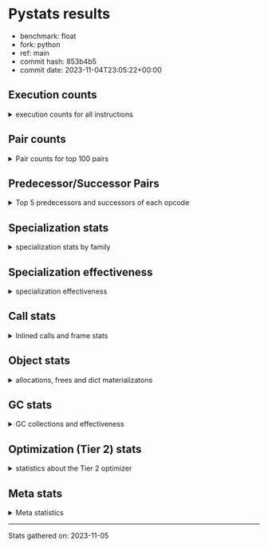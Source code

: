 
# Pystats results

- benchmark: float
- fork: python
- ref: main
- commit hash: 853b4b5
- commit date: 2023-11-04T23:05:22+00:00

## Execution counts

<details>
<summary> execution counts for all instructions </summary>

|Name | Count | Self | Cumulative | Miss ratio | 
|---|---:|---:|---:|---:|
| LOAD_FAST | 247,999,920 | 25.0% | 25.0% |  |
| LOAD_ATTR_SLOT | 119,998,940 | 12.1% | 37.1% |  |
| STORE_FAST | 72,000,320 | 7.3% | 44.4% |  |
| STORE_ATTR_SLOT | 71,999,560 | 7.3% | 51.6% |  |
| BINARY_OP | 40,011,080 | 4.0% | 55.6% |  |
| LOAD_FAST_LOAD_FAST | 40,000,000 | 4.0% | 59.7% |  |
| LOAD_GLOBAL_MODULE | 32,000,100 | 3.2% | 62.9% |  |
| COPY | 32,000,000 | 3.2% | 66.1% |  |
| BINARY_OP_MULTIPLY_FLOAT | 31,999,920 | 3.2% | 69.4% |  |
| RESUME_CHECK | 24,000,040 | 2.4% | 71.8% | 0.0% |
| SWAP | 24,000,000 | 2.4% | 74.2% |  |
| CALL_BUILTIN_O | 23,999,940 | 2.4% | 76.6% |  |
| JUMP_BACKWARD | 23,999,920 | 2.4% | 79.0% |  |
| POP_JUMP_IF_FALSE | 23,999,840 | 2.4% | 81.5% |  |
| COMPARE_OP_FLOAT | 23,999,700 | 2.4% | 83.9% |  |
| LOAD_CONST | 16,000,400 | 1.6% | 85.5% |  |
| FOR_ITER_LIST | 16,000,040 | 1.6% | 87.1% |  |
| RETURN_CONST | 16,000,000 | 1.6% | 88.7% |  |
| BINARY_OP_ADD_FLOAT | 15,999,960 | 1.6% | 90.3% |  |
| CALL_PY_EXACT_ARGS | 15,999,940 | 1.6% | 91.9% |  |
| LOAD_ATTR_METHOD_NO_DICT | 15,999,880 | 1.6% | 93.5% |  |
| JUMP_FORWARD | 15,993,440 | 1.6% | 95.2% |  |
| CALL | 8,002,820 | 0.8% | 96.0% |  |
| POP_TOP | 8,000,160 | 0.8% | 96.8% |  |
| RETURN_VALUE | 8,000,160 | 0.8% | 97.6% |  |
| INTERPRETER_EXIT | 8,000,080 | 0.8% | 98.4% |  |
| FOR_ITER_RANGE | 8,000,060 | 0.8% | 99.2% |  |
| STORE_SUBSCR_LIST_INT | 7,999,980 | 0.8% | 100.0% |  |
| LOAD_ATTR | 840 | 0.0% | 100.0% |  |
| PUSH_NULL | 400 | 0.0% | 100.0% |  |
| STORE_ATTR | 400 | 0.0% | 100.0% |  |
| LOAD_GLOBAL | 320 | 0.0% | 100.0% |  |
| GET_ITER | 240 | 0.0% | 100.0% |  |
| COMPARE_OP | 160 | 0.0% | 100.0% |  |
| LOAD_DEREF | 160 | 0.0% | 100.0% |  |
| RESUME | 120 | 0.0% | 100.0% | 9,483.3% |
| FOR_ITER | 120 | 0.0% | 100.0% |  |
| LOAD_ATTR_MODULE | 120 | 0.0% | 100.0% |  |
| BINARY_SLICE | 80 | 0.0% | 100.0% |  |
| NOP | 80 | 0.0% | 100.0% |  |
| BUILD_LIST | 80 | 0.0% | 100.0% |  |
| CALL_FUNCTION_EX | 80 | 0.0% | 100.0% |  |
| COPY_FREE_VARS | 80 | 0.0% | 100.0% |  |
| BINARY_OP_SUBTRACT_FLOAT | 60 | 0.0% | 100.0% |  |
| BINARY_SUBSCR_LIST_INT | 60 | 0.0% | 100.0% |  |
| CALL_BUILTIN_CLASS | 60 | 0.0% | 100.0% |  |
| COMPARE_OP_INT | 60 | 0.0% | 100.0% |  |
| LOAD_GLOBAL_BUILTIN | 60 | 0.0% | 100.0% |  |
| BINARY_SUBSCR | 40 | 0.0% | 100.0% |  |
| STORE_SUBSCR | 40 | 0.0% | 100.0% |  |


</details>

## Pair counts

<details>
<summary> Pair counts for top 100 pairs </summary>

|Pair | Count | Self | Cumulative | 
|---|---:|---:|---:|
| LOAD_FAST LOAD_ATTR_SLOT | 95,998,720 | 9.7% | 9.7% |
| LOAD_ATTR_SLOT LOAD_FAST | 56,005,900 | 5.6% | 15.3% |
| LOAD_FAST STORE_ATTR_SLOT | 47,999,480 | 4.8% | 20.2% |
| STORE_FAST LOAD_FAST | 40,000,240 | 4.0% | 24.2% |
| STORE_ATTR_SLOT LOAD_FAST | 39,999,640 | 4.0% | 28.2% |
| LOAD_FAST_LOAD_FAST BINARY_OP_MULTIPLY_FLOAT | 31,999,840 | 3.2% | 31.5% |
| LOAD_FAST BINARY_OP | 24,000,120 | 2.4% | 33.9% |
| BINARY_OP SWAP | 24,000,000 | 2.4% | 36.3% |
| LOAD_FAST COPY | 24,000,000 | 2.4% | 38.7% |
| LOAD_GLOBAL_MODULE LOAD_FAST | 24,000,000 | 2.4% | 41.1% |
| LOAD_ATTR_SLOT STORE_FAST | 23,999,940 | 2.4% | 43.5% |
| COPY LOAD_ATTR_SLOT | 23,999,880 | 2.4% | 46.0% |
| STORE_FAST LOAD_GLOBAL_MODULE | 23,999,880 | 2.4% | 48.4% |
| SWAP STORE_ATTR_SLOT | 23,999,880 | 2.4% | 50.8% |
| POP_JUMP_IF_FALSE LOAD_FAST | 23,999,840 | 2.4% | 53.2% |
| COMPARE_OP_FLOAT POP_JUMP_IF_FALSE | 23,999,700 | 2.4% | 55.6% |
| LOAD_ATTR_SLOT COMPARE_OP_FLOAT | 23,999,640 | 2.4% | 58.1% |
| BINARY_OP LOAD_FAST | 16,000,000 | 1.6% | 59.7% |
| LOAD_CONST BINARY_OP | 16,000,000 | 1.6% | 61.3% |
| STORE_ATTR_SLOT RETURN_CONST | 15,999,960 | 1.6% | 62.9% |
| CALL_PY_EXACT_ARGS RESUME_CHECK | 15,999,940 | 1.6% | 64.5% |
| RESUME_CHECK LOAD_FAST | 15,999,940 | 1.6% | 66.1% |
| LOAD_FAST CALL_BUILTIN_O | 15,999,920 | 1.6% | 67.7% |
| BINARY_OP_MULTIPLY_FLOAT BINARY_OP_ADD_FLOAT | 15,999,920 | 1.6% | 69.4% |
| JUMP_BACKWARD FOR_ITER_LIST | 15,999,880 | 1.6% | 71.0% |
| FOR_ITER_LIST STORE_FAST | 15,999,880 | 1.6% | 72.6% |
| LOAD_FAST LOAD_ATTR_METHOD_NO_DICT | 15,999,840 | 1.6% | 74.2% |
| JUMP_FORWARD LOAD_FAST | 15,993,440 | 1.6% | 75.8% |
| LOAD_ATTR_SLOT JUMP_FORWARD | 15,993,400 | 1.6% | 77.4% |
| LOAD_FAST CALL | 8,000,200 | 0.8% | 78.2% |
| LOAD_FAST RETURN_VALUE | 8,000,080 | 0.8% | 79.0% |
| CACHE RESUME_CHECK | 8,000,040 | 0.8% | 79.8% |
| POP_TOP JUMP_BACKWARD | 8,000,000 | 0.8% | 80.6% |
| CALL LOAD_FAST_LOAD_FAST | 8,000,000 | 0.8% | 81.4% |
| COPY LOAD_FAST | 8,000,000 | 0.8% | 82.3% |
| RETURN_CONST INTERPRETER_EXIT | 8,000,000 | 0.8% | 83.1% |
| RETURN_CONST POP_TOP | 8,000,000 | 0.8% | 83.9% |
| RESUME_CHECK LOAD_GLOBAL_MODULE | 8,000,000 | 0.8% | 84.7% |
| JUMP_BACKWARD FOR_ITER_RANGE | 7,999,980 | 0.8% | 85.5% |
| BINARY_OP_ADD_FLOAT LOAD_FAST_LOAD_FAST | 7,999,980 | 0.8% | 86.3% |
| BINARY_OP_MULTIPLY_FLOAT LOAD_CONST | 7,999,980 | 0.8% | 87.1% |
| BINARY_OP_MULTIPLY_FLOAT LOAD_FAST_LOAD_FAST | 7,999,980 | 0.8% | 87.9% |
| CALL_BUILTIN_O COPY | 7,999,980 | 0.8% | 88.7% |
| CALL_BUILTIN_O LOAD_CONST | 7,999,980 | 0.8% | 89.5% |
| CALL_BUILTIN_O STORE_FAST | 7,999,980 | 0.8% | 90.3% |
| FOR_ITER_RANGE STORE_FAST | 7,999,980 | 0.8% | 91.1% |
| LOAD_GLOBAL_MODULE LOAD_FAST_LOAD_FAST | 7,999,980 | 0.8% | 91.9% |
| STORE_ATTR_SLOT LOAD_FAST_LOAD_FAST | 7,999,980 | 0.8% | 92.7% |
| STORE_ATTR_SLOT STORE_FAST | 7,999,980 | 0.8% | 93.5% |
| STORE_SUBSCR_LIST_INT JUMP_BACKWARD | 7,999,980 | 0.8% | 94.4% |
| LOAD_FAST_LOAD_FAST STORE_SUBSCR_LIST_INT | 7,999,960 | 0.8% | 95.2% |
| BINARY_OP_ADD_FLOAT CALL_BUILTIN_O | 7,999,960 | 0.8% | 96.0% |
| LOAD_ATTR_METHOD_NO_DICT CALL_PY_EXACT_ARGS | 7,999,960 | 0.8% | 96.8% |
| RETURN_VALUE STORE_FAST | 7,999,920 | 0.8% | 97.6% |
| LOAD_FAST CALL_PY_EXACT_ARGS | 7,999,920 | 0.8% | 98.4% |
| STORE_FAST JUMP_BACKWARD | 7,999,920 | 0.8% | 99.2% |
| LOAD_ATTR_METHOD_NO_DICT LOAD_FAST | 7,999,900 | 0.8% | 100.0% |
| BINARY_OP BINARY_OP | 10,760 | 0.0% | 100.0% |
| CALL CALL | 2,220 | 0.0% | 100.0% |
| LOAD_FAST LOAD_ATTR | 640 | 0.0% | 100.0% |
| LOAD_ATTR LOAD_ATTR_SLOT | 340 | 0.0% | 100.0% |
| PUSH_NULL CALL | 320 | 0.0% | 100.0% |
| LOAD_FAST STORE_ATTR | 280 | 0.0% | 100.0% |
| LOAD_FAST PUSH_NULL | 240 | 0.0% | 100.0% |
| LOAD_FAST LOAD_CONST | 240 | 0.0% | 100.0% |
| LOAD_ATTR LOAD_FAST | 200 | 0.0% | 100.0% |
| STORE_ATTR STORE_ATTR_SLOT | 200 | 0.0% | 100.0% |
| CALL POP_TOP | 160 | 0.0% | 100.0% |
| LOAD_FAST_LOAD_FAST BINARY_OP | 160 | 0.0% | 100.0% |
| STORE_FAST LOAD_GLOBAL | 160 | 0.0% | 100.0% |
| LOAD_GLOBAL LOAD_GLOBAL_MODULE | 140 | 0.0% | 100.0% |
| GET_ITER FOR_ITER_LIST | 120 | 0.0% | 100.0% |
| COPY LOAD_ATTR | 120 | 0.0% | 100.0% |
| STORE_ATTR LOAD_FAST | 120 | 0.0% | 100.0% |
| SWAP STORE_ATTR | 120 | 0.0% | 100.0% |
| BINARY_OP STORE_FAST | 100 | 0.0% | 100.0% |
| CALL STORE_FAST | 100 | 0.0% | 100.0% |
| LOAD_GLOBAL LOAD_FAST | 100 | 0.0% | 100.0% |
| BINARY_SLICE GET_ITER | 80 | 0.0% | 100.0% |
| NOP LOAD_DEREF | 80 | 0.0% | 100.0% |
| POP_TOP NOP | 80 | 0.0% | 100.0% |
| POP_TOP LOAD_FAST | 80 | 0.0% | 100.0% |
| PUSH_NULL LOAD_FAST | 80 | 0.0% | 100.0% |
| RETURN_VALUE INTERPRETER_EXIT | 80 | 0.0% | 100.0% |
| RETURN_VALUE RETURN_VALUE | 80 | 0.0% | 100.0% |
| BINARY_OP BINARY_OP_MULTIPLY_FLOAT | 80 | 0.0% | 100.0% |
| BUILD_LIST LOAD_FAST | 80 | 0.0% | 100.0% |
| CALL LOAD_FAST | 80 | 0.0% | 100.0% |
| CALL_FUNCTION_EX COPY_FREE_VARS | 80 | 0.0% | 100.0% |
| COMPARE_OP POP_JUMP_IF_FALSE | 80 | 0.0% | 100.0% |
| LOAD_ATTR STORE_FAST | 80 | 0.0% | 100.0% |
| LOAD_CONST BINARY_SLICE | 80 | 0.0% | 100.0% |
| LOAD_CONST BUILD_LIST | 80 | 0.0% | 100.0% |
| LOAD_CONST LOAD_CONST | 80 | 0.0% | 100.0% |
| LOAD_DEREF PUSH_NULL | 80 | 0.0% | 100.0% |
| LOAD_DEREF STORE_FAST | 80 | 0.0% | 100.0% |
| LOAD_FAST GET_ITER | 80 | 0.0% | 100.0% |
| LOAD_FAST CALL_FUNCTION_EX | 80 | 0.0% | 100.0% |
| STORE_FAST LOAD_DEREF | 80 | 0.0% | 100.0% |
| FOR_ITER_LIST LOAD_FAST | 80 | 0.0% | 100.0% |


</details>

## Predecessor/Successor Pairs

<details>
<summary> Top 5 predecessors and successors of each opcode </summary>

### BINARY_SLICE

<details>
<summary> Successors and predecessors for BINARY_SLICE </summary>

|Predecessors | Count | Percentage | 
|---|---:|---:|
| LOAD_CONST | 80 | 100.0% |

|Successors | Count | Percentage | 
|---|---:|---:|
| GET_ITER | 80 | 100.0% |


</details>

### CACHE

<details>
<summary> Successors and predecessors for CACHE </summary>

|Successors | Count | Percentage | 
|---|---:|---:|
| RESUME_CHECK | 8,000,040 | 100.0% |
| RESUME | 40 | 0.0% |


</details>

### BINARY_SUBSCR

<details>
<summary> Successors and predecessors for BINARY_SUBSCR </summary>

|Predecessors | Count | Percentage | 
|---|---:|---:|
| LOAD_CONST | 40 | 100.0% |

|Successors | Count | Percentage | 
|---|---:|---:|
| STORE_FAST | 20 | 50.0% |
| BINARY_SUBSCR_LIST_INT | 20 | 50.0% |


</details>

### GET_ITER

<details>
<summary> Successors and predecessors for GET_ITER </summary>

|Predecessors | Count | Percentage | 
|---|---:|---:|
| BINARY_SLICE | 80 | 33.3% |
| LOAD_FAST | 80 | 33.3% |
| CALL_BUILTIN_CLASS | 60 | 25.0% |
| CALL | 20 | 8.3% |

|Successors | Count | Percentage | 
|---|---:|---:|
| FOR_ITER_LIST | 120 | 50.0% |
| FOR_ITER | 60 | 25.0% |
| FOR_ITER_RANGE | 60 | 25.0% |


</details>

### INTERPRETER_EXIT

<details>
<summary> Successors and predecessors for INTERPRETER_EXIT </summary>

|Predecessors | Count | Percentage | 
|---|---:|---:|
| RETURN_CONST | 8,000,000 | 100.0% |
| RETURN_VALUE | 80 | 0.0% |


</details>

### NOP

<details>
<summary> Successors and predecessors for NOP </summary>

|Predecessors | Count | Percentage | 
|---|---:|---:|
| POP_TOP | 80 | 100.0% |

|Successors | Count | Percentage | 
|---|---:|---:|
| LOAD_DEREF | 80 | 100.0% |


</details>

### POP_TOP

<details>
<summary> Successors and predecessors for POP_TOP </summary>

|Predecessors | Count | Percentage | 
|---|---:|---:|
| RETURN_CONST | 8,000,000 | 100.0% |
| CALL | 160 | 0.0% |

|Successors | Count | Percentage | 
|---|---:|---:|
| JUMP_BACKWARD | 8,000,000 | 100.0% |
| NOP | 80 | 0.0% |
| LOAD_FAST | 80 | 0.0% |


</details>

### PUSH_NULL

<details>
<summary> Successors and predecessors for PUSH_NULL </summary>

|Predecessors | Count | Percentage | 
|---|---:|---:|
| LOAD_FAST | 240 | 60.0% |
| LOAD_DEREF | 80 | 20.0% |
| LOAD_ATTR_MODULE | 60 | 15.0% |
| LOAD_ATTR | 20 | 5.0% |

|Successors | Count | Percentage | 
|---|---:|---:|
| CALL | 320 | 80.0% |
| LOAD_FAST | 80 | 20.0% |


</details>

### RETURN_VALUE

<details>
<summary> Successors and predecessors for RETURN_VALUE </summary>

|Predecessors | Count | Percentage | 
|---|---:|---:|
| LOAD_FAST | 8,000,080 | 100.0% |
| RETURN_VALUE | 80 | 0.0% |

|Successors | Count | Percentage | 
|---|---:|---:|
| STORE_FAST | 7,999,920 | 100.0% |
| INTERPRETER_EXIT | 80 | 0.0% |
| RETURN_VALUE | 80 | 0.0% |
| LOAD_GLOBAL | 40 | 0.0% |
| LOAD_GLOBAL_MODULE | 40 | 0.0% |


</details>

### STORE_SUBSCR

<details>
<summary> Successors and predecessors for STORE_SUBSCR </summary>

|Predecessors | Count | Percentage | 
|---|---:|---:|
| LOAD_FAST_LOAD_FAST | 40 | 100.0% |

|Successors | Count | Percentage | 
|---|---:|---:|
| JUMP_BACKWARD | 20 | 50.0% |
| STORE_SUBSCR_LIST_INT | 20 | 50.0% |


</details>

### BINARY_OP

<details>
<summary> Successors and predecessors for BINARY_OP </summary>

|Predecessors | Count | Percentage | 
|---|---:|---:|
| LOAD_FAST | 24,000,120 | 60.0% |
| LOAD_CONST | 16,000,000 | 40.0% |
| BINARY_OP | 10,760 | 0.0% |
| LOAD_FAST_LOAD_FAST | 160 | 0.0% |
| BINARY_OP_MULTIPLY_FLOAT | 40 | 0.0% |

|Successors | Count | Percentage | 
|---|---:|---:|
| SWAP | 24,000,000 | 60.0% |
| LOAD_FAST | 16,000,000 | 40.0% |
| BINARY_OP | 10,760 | 0.0% |
| STORE_FAST | 100 | 0.0% |
| BINARY_OP_MULTIPLY_FLOAT | 80 | 0.0% |


</details>

### BUILD_LIST

<details>
<summary> Successors and predecessors for BUILD_LIST </summary>

|Predecessors | Count | Percentage | 
|---|---:|---:|
| LOAD_CONST | 80 | 100.0% |

|Successors | Count | Percentage | 
|---|---:|---:|
| LOAD_FAST | 80 | 100.0% |


</details>

### CALL

<details>
<summary> Successors and predecessors for CALL </summary>

|Predecessors | Count | Percentage | 
|---|---:|---:|
| LOAD_FAST | 8,000,200 | 100.0% |
| CALL | 2,220 | 0.0% |
| PUSH_NULL | 320 | 0.0% |
| BINARY_OP | 20 | 0.0% |
| LOAD_ATTR | 20 | 0.0% |

|Successors | Count | Percentage | 
|---|---:|---:|
| LOAD_FAST_LOAD_FAST | 8,000,000 | 100.0% |
| CALL | 2,220 | 0.0% |
| POP_TOP | 160 | 0.0% |
| STORE_FAST | 100 | 0.0% |
| LOAD_FAST | 80 | 0.0% |


</details>

### CALL_FUNCTION_EX

<details>
<summary> Successors and predecessors for CALL_FUNCTION_EX </summary>

|Predecessors | Count | Percentage | 
|---|---:|---:|
| LOAD_FAST | 80 | 100.0% |

|Successors | Count | Percentage | 
|---|---:|---:|
| COPY_FREE_VARS | 80 | 100.0% |


</details>

### COMPARE_OP

<details>
<summary> Successors and predecessors for COMPARE_OP </summary>

|Predecessors | Count | Percentage | 
|---|---:|---:|
| LOAD_ATTR | 60 | 37.5% |
| LOAD_ATTR_SLOT | 60 | 37.5% |
| LOAD_CONST | 40 | 25.0% |

|Successors | Count | Percentage | 
|---|---:|---:|
| POP_JUMP_IF_FALSE | 80 | 50.0% |
| COMPARE_OP_FLOAT | 60 | 37.5% |
| COMPARE_OP_INT | 20 | 12.5% |


</details>

### COPY

<details>
<summary> Successors and predecessors for COPY </summary>

|Predecessors | Count | Percentage | 
|---|---:|---:|
| LOAD_FAST | 24,000,000 | 75.0% |
| CALL_BUILTIN_O | 7,999,980 | 25.0% |
| CALL | 20 | 0.0% |

|Successors | Count | Percentage | 
|---|---:|---:|
| LOAD_ATTR_SLOT | 23,999,880 | 75.0% |
| LOAD_FAST | 8,000,000 | 25.0% |
| LOAD_ATTR | 120 | 0.0% |


</details>

### COPY_FREE_VARS

<details>
<summary> Successors and predecessors for COPY_FREE_VARS </summary>

|Predecessors | Count | Percentage | 
|---|---:|---:|
| CALL_FUNCTION_EX | 80 | 100.0% |

|Successors | Count | Percentage | 
|---|---:|---:|
| RESUME_CHECK | 60 | 75.0% |
| RESUME | 20 | 25.0% |


</details>

### FOR_ITER

<details>
<summary> Successors and predecessors for FOR_ITER </summary>

|Predecessors | Count | Percentage | 
|---|---:|---:|
| GET_ITER | 60 | 50.0% |
| JUMP_BACKWARD | 60 | 50.0% |

|Successors | Count | Percentage | 
|---|---:|---:|
| STORE_FAST | 60 | 50.0% |
| FOR_ITER_LIST | 40 | 33.3% |
| FOR_ITER_RANGE | 20 | 16.7% |


</details>

### JUMP_BACKWARD

<details>
<summary> Successors and predecessors for JUMP_BACKWARD </summary>

|Predecessors | Count | Percentage | 
|---|---:|---:|
| POP_TOP | 8,000,000 | 33.3% |
| STORE_SUBSCR_LIST_INT | 7,999,980 | 33.3% |
| STORE_FAST | 7,999,920 | 33.3% |
| STORE_SUBSCR | 20 | 0.0% |

|Successors | Count | Percentage | 
|---|---:|---:|
| FOR_ITER_LIST | 15,999,880 | 66.7% |
| FOR_ITER_RANGE | 7,999,980 | 33.3% |
| FOR_ITER | 60 | 0.0% |


</details>

### JUMP_FORWARD

<details>
<summary> Successors and predecessors for JUMP_FORWARD </summary>

|Predecessors | Count | Percentage | 
|---|---:|---:|
| LOAD_ATTR_SLOT | 15,993,400 | 100.0% |
| LOAD_ATTR | 40 | 0.0% |

|Successors | Count | Percentage | 
|---|---:|---:|
| LOAD_FAST | 15,993,440 | 100.0% |


</details>

### LOAD_ATTR

<details>
<summary> Successors and predecessors for LOAD_ATTR </summary>

|Predecessors | Count | Percentage | 
|---|---:|---:|
| LOAD_FAST | 640 | 76.2% |
| COPY | 120 | 14.3% |
| LOAD_GLOBAL | 40 | 4.8% |
| LOAD_GLOBAL_MODULE | 40 | 4.8% |

|Successors | Count | Percentage | 
|---|---:|---:|
| LOAD_ATTR_SLOT | 340 | 40.5% |
| LOAD_FAST | 200 | 23.8% |
| STORE_FAST | 80 | 9.5% |
| COMPARE_OP | 60 | 7.1% |
| JUMP_FORWARD | 40 | 4.8% |


</details>

### LOAD_CONST

<details>
<summary> Successors and predecessors for LOAD_CONST </summary>

|Predecessors | Count | Percentage | 
|---|---:|---:|
| BINARY_OP_MULTIPLY_FLOAT | 7,999,980 | 50.0% |
| CALL_BUILTIN_O | 7,999,980 | 50.0% |
| LOAD_FAST | 240 | 0.0% |
| LOAD_CONST | 80 | 0.0% |
| RESUME_CHECK | 60 | 0.0% |

|Successors | Count | Percentage | 
|---|---:|---:|
| BINARY_OP | 16,000,000 | 100.0% |
| BINARY_SLICE | 80 | 0.0% |
| BUILD_LIST | 80 | 0.0% |
| LOAD_CONST | 80 | 0.0% |
| BINARY_SUBSCR | 40 | 0.0% |


</details>

### LOAD_DEREF

<details>
<summary> Successors and predecessors for LOAD_DEREF </summary>

|Predecessors | Count | Percentage | 
|---|---:|---:|
| NOP | 80 | 50.0% |
| STORE_FAST | 80 | 50.0% |

|Successors | Count | Percentage | 
|---|---:|---:|
| PUSH_NULL | 80 | 50.0% |
| STORE_FAST | 80 | 50.0% |


</details>

### LOAD_FAST

<details>
<summary> Successors and predecessors for LOAD_FAST </summary>

|Predecessors | Count | Percentage | 
|---|---:|---:|
| LOAD_ATTR_SLOT | 56,005,900 | 22.6% |
| STORE_FAST | 40,000,240 | 16.1% |
| STORE_ATTR_SLOT | 39,999,640 | 16.1% |
| LOAD_GLOBAL_MODULE | 24,000,000 | 9.7% |
| POP_JUMP_IF_FALSE | 23,999,840 | 9.7% |

|Successors | Count | Percentage | 
|---|---:|---:|
| LOAD_ATTR_SLOT | 95,998,720 | 38.7% |
| STORE_ATTR_SLOT | 47,999,480 | 19.4% |
| BINARY_OP | 24,000,120 | 9.7% |
| COPY | 24,000,000 | 9.7% |
| CALL_BUILTIN_O | 15,999,920 | 6.5% |


</details>

### LOAD_FAST_LOAD_FAST

<details>
<summary> Successors and predecessors for LOAD_FAST_LOAD_FAST </summary>

|Predecessors | Count | Percentage | 
|---|---:|---:|
| CALL | 8,000,000 | 20.0% |
| BINARY_OP_ADD_FLOAT | 7,999,980 | 20.0% |
| BINARY_OP_MULTIPLY_FLOAT | 7,999,980 | 20.0% |
| LOAD_GLOBAL_MODULE | 7,999,980 | 20.0% |
| STORE_ATTR_SLOT | 7,999,980 | 20.0% |

|Successors | Count | Percentage | 
|---|---:|---:|
| BINARY_OP_MULTIPLY_FLOAT | 31,999,840 | 80.0% |
| STORE_SUBSCR_LIST_INT | 7,999,960 | 20.0% |
| BINARY_OP | 160 | 0.0% |
| STORE_SUBSCR | 40 | 0.0% |


</details>

### LOAD_GLOBAL

<details>
<summary> Successors and predecessors for LOAD_GLOBAL </summary>

|Predecessors | Count | Percentage | 
|---|---:|---:|
| STORE_FAST | 160 | 50.0% |
| RETURN_VALUE | 40 | 12.5% |
| RESUME | 40 | 12.5% |
| FOR_ITER_LIST | 40 | 12.5% |
| RESUME_CHECK | 40 | 12.5% |

|Successors | Count | Percentage | 
|---|---:|---:|
| LOAD_GLOBAL_MODULE | 140 | 43.8% |
| LOAD_FAST | 100 | 31.2% |
| LOAD_ATTR | 40 | 12.5% |
| LOAD_FAST_LOAD_FAST | 20 | 6.2% |
| LOAD_GLOBAL_BUILTIN | 20 | 6.2% |


</details>

### POP_JUMP_IF_FALSE

<details>
<summary> Successors and predecessors for POP_JUMP_IF_FALSE </summary>

|Predecessors | Count | Percentage | 
|---|---:|---:|
| COMPARE_OP_FLOAT | 23,999,700 | 100.0% |
| COMPARE_OP | 80 | 0.0% |
| COMPARE_OP_INT | 60 | 0.0% |

|Successors | Count | Percentage | 
|---|---:|---:|
| LOAD_FAST | 23,999,840 | 100.0% |


</details>

### RETURN_CONST

<details>
<summary> Successors and predecessors for RETURN_CONST </summary>

|Predecessors | Count | Percentage | 
|---|---:|---:|
| STORE_ATTR_SLOT | 15,999,960 | 100.0% |
| STORE_ATTR | 40 | 0.0% |

|Successors | Count | Percentage | 
|---|---:|---:|
| INTERPRETER_EXIT | 8,000,000 | 50.0% |
| POP_TOP | 8,000,000 | 50.0% |


</details>

### STORE_ATTR

<details>
<summary> Successors and predecessors for STORE_ATTR </summary>

|Predecessors | Count | Percentage | 
|---|---:|---:|
| LOAD_FAST | 280 | 70.0% |
| SWAP | 120 | 30.0% |

|Successors | Count | Percentage | 
|---|---:|---:|
| STORE_ATTR_SLOT | 200 | 50.0% |
| LOAD_FAST | 120 | 30.0% |
| RETURN_CONST | 40 | 10.0% |
| LOAD_FAST_LOAD_FAST | 20 | 5.0% |
| STORE_FAST | 20 | 5.0% |


</details>

### STORE_FAST

<details>
<summary> Successors and predecessors for STORE_FAST </summary>

|Predecessors | Count | Percentage | 
|---|---:|---:|
| LOAD_ATTR_SLOT | 23,999,940 | 33.3% |
| FOR_ITER_LIST | 15,999,880 | 22.2% |
| CALL_BUILTIN_O | 7,999,980 | 11.1% |
| FOR_ITER_RANGE | 7,999,980 | 11.1% |
| STORE_ATTR_SLOT | 7,999,980 | 11.1% |

|Successors | Count | Percentage | 
|---|---:|---:|
| LOAD_FAST | 40,000,240 | 55.6% |
| LOAD_GLOBAL_MODULE | 23,999,880 | 33.3% |
| JUMP_BACKWARD | 7,999,920 | 11.1% |
| LOAD_GLOBAL | 160 | 0.0% |
| LOAD_DEREF | 80 | 0.0% |


</details>

### SWAP

<details>
<summary> Successors and predecessors for SWAP </summary>

|Predecessors | Count | Percentage | 
|---|---:|---:|
| BINARY_OP | 24,000,000 | 100.0% |

|Successors | Count | Percentage | 
|---|---:|---:|
| STORE_ATTR_SLOT | 23,999,880 | 100.0% |
| STORE_ATTR | 120 | 0.0% |


</details>

### RESUME

<details>
<summary> Successors and predecessors for RESUME </summary>

|Predecessors | Count | Percentage | 
|---|---:|---:|
| CALL | 60 | 50.0% |
| CACHE | 40 | 33.3% |
| COPY_FREE_VARS | 20 | 16.7% |

|Successors | Count | Percentage | 
|---|---:|---:|
| LOAD_FAST | 60 | 50.0% |
| LOAD_GLOBAL | 40 | 33.3% |
| LOAD_CONST | 20 | 16.7% |


</details>

### BINARY_OP_ADD_FLOAT

<details>
<summary> Successors and predecessors for BINARY_OP_ADD_FLOAT </summary>

|Predecessors | Count | Percentage | 
|---|---:|---:|
| BINARY_OP_MULTIPLY_FLOAT | 15,999,920 | 100.0% |
| BINARY_OP | 40 | 0.0% |

|Successors | Count | Percentage | 
|---|---:|---:|
| LOAD_FAST_LOAD_FAST | 7,999,980 | 50.0% |
| CALL_BUILTIN_O | 7,999,960 | 50.0% |
| CALL | 20 | 0.0% |


</details>

### BINARY_OP_MULTIPLY_FLOAT

<details>
<summary> Successors and predecessors for BINARY_OP_MULTIPLY_FLOAT </summary>

|Predecessors | Count | Percentage | 
|---|---:|---:|
| LOAD_FAST_LOAD_FAST | 31,999,840 | 100.0% |
| BINARY_OP | 80 | 0.0% |

|Successors | Count | Percentage | 
|---|---:|---:|
| BINARY_OP_ADD_FLOAT | 15,999,920 | 50.0% |
| LOAD_CONST | 7,999,980 | 25.0% |
| LOAD_FAST_LOAD_FAST | 7,999,980 | 25.0% |
| BINARY_OP | 40 | 0.0% |


</details>

### BINARY_OP_SUBTRACT_FLOAT

<details>
<summary> Successors and predecessors for BINARY_OP_SUBTRACT_FLOAT </summary>

|Predecessors | Count | Percentage | 
|---|---:|---:|
| LOAD_FAST | 40 | 66.7% |
| BINARY_OP | 20 | 33.3% |

|Successors | Count | Percentage | 
|---|---:|---:|
| STORE_FAST | 60 | 100.0% |


</details>

### BINARY_SUBSCR_LIST_INT

<details>
<summary> Successors and predecessors for BINARY_SUBSCR_LIST_INT </summary>

|Predecessors | Count | Percentage | 
|---|---:|---:|
| LOAD_CONST | 40 | 66.7% |
| BINARY_SUBSCR | 20 | 33.3% |

|Successors | Count | Percentage | 
|---|---:|---:|
| STORE_FAST | 60 | 100.0% |


</details>

### CALL_BUILTIN_CLASS

<details>
<summary> Successors and predecessors for CALL_BUILTIN_CLASS </summary>

|Predecessors | Count | Percentage | 
|---|---:|---:|
| LOAD_FAST | 40 | 66.7% |
| CALL | 20 | 33.3% |

|Successors | Count | Percentage | 
|---|---:|---:|
| GET_ITER | 60 | 100.0% |


</details>

### CALL_BUILTIN_O

<details>
<summary> Successors and predecessors for CALL_BUILTIN_O </summary>

|Predecessors | Count | Percentage | 
|---|---:|---:|
| LOAD_FAST | 15,999,920 | 66.7% |
| BINARY_OP_ADD_FLOAT | 7,999,960 | 33.3% |
| CALL | 60 | 0.0% |

|Successors | Count | Percentage | 
|---|---:|---:|
| COPY | 7,999,980 | 33.3% |
| LOAD_CONST | 7,999,980 | 33.3% |
| STORE_FAST | 7,999,980 | 33.3% |


</details>

### CALL_PY_EXACT_ARGS

<details>
<summary> Successors and predecessors for CALL_PY_EXACT_ARGS </summary>

|Predecessors | Count | Percentage | 
|---|---:|---:|
| LOAD_ATTR_METHOD_NO_DICT | 7,999,960 | 50.0% |
| LOAD_FAST | 7,999,920 | 50.0% |
| CALL | 60 | 0.0% |

|Successors | Count | Percentage | 
|---|---:|---:|
| RESUME_CHECK | 15,999,940 | 100.0% |


</details>

### COMPARE_OP_FLOAT

<details>
<summary> Successors and predecessors for COMPARE_OP_FLOAT </summary>

|Predecessors | Count | Percentage | 
|---|---:|---:|
| LOAD_ATTR_SLOT | 23,999,640 | 100.0% |
| COMPARE_OP | 60 | 0.0% |

|Successors | Count | Percentage | 
|---|---:|---:|
| POP_JUMP_IF_FALSE | 23,999,700 | 100.0% |


</details>

### COMPARE_OP_INT

<details>
<summary> Successors and predecessors for COMPARE_OP_INT </summary>

|Predecessors | Count | Percentage | 
|---|---:|---:|
| LOAD_CONST | 40 | 66.7% |
| COMPARE_OP | 20 | 33.3% |

|Successors | Count | Percentage | 
|---|---:|---:|
| POP_JUMP_IF_FALSE | 60 | 100.0% |


</details>

### FOR_ITER_LIST

<details>
<summary> Successors and predecessors for FOR_ITER_LIST </summary>

|Predecessors | Count | Percentage | 
|---|---:|---:|
| JUMP_BACKWARD | 15,999,880 | 100.0% |
| GET_ITER | 120 | 0.0% |
| FOR_ITER | 40 | 0.0% |

|Successors | Count | Percentage | 
|---|---:|---:|
| STORE_FAST | 15,999,880 | 100.0% |
| LOAD_FAST | 80 | 0.0% |
| LOAD_GLOBAL | 40 | 0.0% |
| LOAD_GLOBAL_MODULE | 40 | 0.0% |


</details>

### FOR_ITER_RANGE

<details>
<summary> Successors and predecessors for FOR_ITER_RANGE </summary>

|Predecessors | Count | Percentage | 
|---|---:|---:|
| JUMP_BACKWARD | 7,999,980 | 100.0% |
| GET_ITER | 60 | 0.0% |
| FOR_ITER | 20 | 0.0% |

|Successors | Count | Percentage | 
|---|---:|---:|
| STORE_FAST | 7,999,980 | 100.0% |
| LOAD_FAST | 80 | 0.0% |


</details>

### LOAD_ATTR_METHOD_NO_DICT

<details>
<summary> Successors and predecessors for LOAD_ATTR_METHOD_NO_DICT </summary>

|Predecessors | Count | Percentage | 
|---|---:|---:|
| LOAD_FAST | 15,999,840 | 100.0% |
| LOAD_ATTR | 40 | 0.0% |

|Successors | Count | Percentage | 
|---|---:|---:|
| CALL_PY_EXACT_ARGS | 7,999,960 | 50.0% |
| LOAD_FAST | 7,999,900 | 50.0% |
| CALL | 20 | 0.0% |


</details>

### LOAD_ATTR_MODULE

<details>
<summary> Successors and predecessors for LOAD_ATTR_MODULE </summary>

|Predecessors | Count | Percentage | 
|---|---:|---:|
| LOAD_GLOBAL_MODULE | 80 | 66.7% |
| LOAD_ATTR | 40 | 33.3% |

|Successors | Count | Percentage | 
|---|---:|---:|
| PUSH_NULL | 60 | 50.0% |
| STORE_FAST | 60 | 50.0% |


</details>

### LOAD_ATTR_SLOT

<details>
<summary> Successors and predecessors for LOAD_ATTR_SLOT </summary>

|Predecessors | Count | Percentage | 
|---|---:|---:|
| LOAD_FAST | 95,998,720 | 80.0% |
| COPY | 23,999,880 | 20.0% |
| LOAD_ATTR | 340 | 0.0% |

|Successors | Count | Percentage | 
|---|---:|---:|
| LOAD_FAST | 56,005,900 | 46.7% |
| STORE_FAST | 23,999,940 | 20.0% |
| COMPARE_OP_FLOAT | 23,999,640 | 20.0% |
| JUMP_FORWARD | 15,993,400 | 13.3% |
| COMPARE_OP | 60 | 0.0% |


</details>

### LOAD_GLOBAL_BUILTIN

<details>
<summary> Successors and predecessors for LOAD_GLOBAL_BUILTIN </summary>

|Predecessors | Count | Percentage | 
|---|---:|---:|
| STORE_FAST | 40 | 66.7% |
| LOAD_GLOBAL | 20 | 33.3% |

|Successors | Count | Percentage | 
|---|---:|---:|
| LOAD_FAST | 60 | 100.0% |


</details>

### LOAD_GLOBAL_MODULE

<details>
<summary> Successors and predecessors for LOAD_GLOBAL_MODULE </summary>

|Predecessors | Count | Percentage | 
|---|---:|---:|
| STORE_FAST | 23,999,880 | 75.0% |
| RESUME_CHECK | 8,000,000 | 25.0% |
| LOAD_GLOBAL | 140 | 0.0% |
| RETURN_VALUE | 40 | 0.0% |
| FOR_ITER_LIST | 40 | 0.0% |

|Successors | Count | Percentage | 
|---|---:|---:|
| LOAD_FAST | 24,000,000 | 75.0% |
| LOAD_FAST_LOAD_FAST | 7,999,980 | 25.0% |
| LOAD_ATTR_MODULE | 80 | 0.0% |
| LOAD_ATTR | 40 | 0.0% |


</details>

### RESUME_CHECK

<details>
<summary> Successors and predecessors for RESUME_CHECK </summary>

|Predecessors | Count | Percentage | 
|---|---:|---:|
| CALL_PY_EXACT_ARGS | 15,999,940 | 66.7% |
| CACHE | 8,000,040 | 33.3% |
| COPY_FREE_VARS | 60 | 0.0% |

|Successors | Count | Percentage | 
|---|---:|---:|
| LOAD_FAST | 15,999,940 | 66.7% |
| LOAD_GLOBAL_MODULE | 8,000,000 | 33.3% |
| LOAD_CONST | 60 | 0.0% |
| LOAD_GLOBAL | 40 | 0.0% |


</details>

### STORE_ATTR_SLOT

<details>
<summary> Successors and predecessors for STORE_ATTR_SLOT </summary>

|Predecessors | Count | Percentage | 
|---|---:|---:|
| LOAD_FAST | 47,999,480 | 66.7% |
| SWAP | 23,999,880 | 33.3% |
| STORE_ATTR | 200 | 0.0% |

|Successors | Count | Percentage | 
|---|---:|---:|
| LOAD_FAST | 39,999,640 | 55.6% |
| RETURN_CONST | 15,999,960 | 22.2% |
| LOAD_FAST_LOAD_FAST | 7,999,980 | 11.1% |
| STORE_FAST | 7,999,980 | 11.1% |


</details>

### STORE_SUBSCR_LIST_INT

<details>
<summary> Successors and predecessors for STORE_SUBSCR_LIST_INT </summary>

|Predecessors | Count | Percentage | 
|---|---:|---:|
| LOAD_FAST_LOAD_FAST | 7,999,960 | 100.0% |
| STORE_SUBSCR | 20 | 0.0% |

|Successors | Count | Percentage | 
|---|---:|---:|
| JUMP_BACKWARD | 7,999,980 | 100.0% |


</details>


</details>

## Specialization stats

<details>
<summary> specialization stats by family </summary>

### BINARY_OP

<details>
<summary> specialization stats for BINARY_OP family </summary>

|Kind | Count | Ratio | 
|---|---:|---:|
|     deferred | 40,000,220 | 45.4% |
|          hit | 47,999,940 | 54.5% |

| | Count | Ratio | 
|---|---:|---:|
| Success | 140 | 1.3% |
| Failure | 10,720 | 98.7% |

|Failure kind | Count | Ratio | 
|---|---:|---:|
| true divide float | 6,420 | 59.9% |
| multiply different types | 2,160 | 20.1% |
| true divide different types | 2,140 | 20.0% |


</details>

### BINARY_SLICE

<details>
<summary> specialization stats for BINARY_SLICE family </summary>


</details>

### BINARY_SUBSCR

<details>
<summary> specialization stats for BINARY_SUBSCR family </summary>

|Kind | Count | Ratio | 
|---|---:|---:|
|     deferred | 20 | 20.0% |
|          hit | 60 | 60.0% |

| | Count | Ratio | 
|---|---:|---:|
| Success | 20 | 100.0% |
| Failure | 0 | 0.0% |


</details>

### CALL

<details>
<summary> specialization stats for CALL family </summary>

|Kind | Count | Ratio | 
|---|---:|---:|
|     deferred | 8,000,460 | 16.7% |
|          hit | 39,999,940 | 83.3% |

| | Count | Ratio | 
|---|---:|---:|
| Success | 140 | 5.9% |
| Failure | 2,220 | 94.1% |

|Failure kind | Count | Ratio | 
|---|---:|---:|
| no dict | 2,140 | 96.4% |
| cfunc noargs | 60 | 2.7% |
| other | 20 | 0.9% |


</details>

### COMPARE_OP

<details>
<summary> specialization stats for COMPARE_OP family </summary>

|Kind | Count | Ratio | 
|---|---:|---:|
|     deferred | 80 | 0.0% |
|          hit | 23,999,760 | 100.0% |

| | Count | Ratio | 
|---|---:|---:|
| Success | 80 | 100.0% |
| Failure | 0 | 0.0% |


</details>

### FOR_ITER

<details>
<summary> specialization stats for FOR_ITER family </summary>

|Kind | Count | Ratio | 
|---|---:|---:|
|     deferred | 60 | 0.0% |
|          hit | 24,000,100 | 100.0% |

| | Count | Ratio | 
|---|---:|---:|
| Success | 60 | 100.0% |
| Failure | 0 | 0.0% |


</details>

### LOAD_ATTR

<details>
<summary> specialization stats for LOAD_ATTR family </summary>

|Kind | Count | Ratio | 
|---|---:|---:|
|     deferred | 420 | 0.0% |
|          hit | 135,998,940 | 100.0% |

| | Count | Ratio | 
|---|---:|---:|
| Success | 420 | 100.0% |
| Failure | 0 | 0.0% |


</details>

### LOAD_GLOBAL

<details>
<summary> specialization stats for LOAD_GLOBAL family </summary>

|Kind | Count | Ratio | 
|---|---:|---:|
|     deferred | 160 | 0.0% |
|          hit | 32,000,160 | 100.0% |

| | Count | Ratio | 
|---|---:|---:|
| Success | 160 | 100.0% |
| Failure | 0 | 0.0% |


</details>

### POP_JUMP_IF_FALSE

<details>
<summary> specialization stats for POP_JUMP_IF_FALSE family </summary>


</details>

### STORE_ATTR

<details>
<summary> specialization stats for STORE_ATTR family </summary>

|Kind | Count | Ratio | 
|---|---:|---:|
|     deferred | 200 | 0.0% |
|          hit | 71,999,560 | 100.0% |

| | Count | Ratio | 
|---|---:|---:|
| Success | 200 | 100.0% |
| Failure | 0 | 0.0% |


</details>

### STORE_SUBSCR

<details>
<summary> specialization stats for STORE_SUBSCR family </summary>

|Kind | Count | Ratio | 
|---|---:|---:|
|     deferred | 20 | 0.0% |
|          hit | 7,999,980 | 100.0% |

| | Count | Ratio | 
|---|---:|---:|
| Success | 20 | 100.0% |
| Failure | 0 | 0.0% |


</details>


</details>

## Specialization effectiveness

<details>
<summary> specialization effectiveness </summary>

|Instructions | Count | Ratio | 
|---|---:|---:|
| Basic | 511,995,640 | 51.6% |
| Not specialized | 72,015,740 | 7.3% |
| Specialized hits | 407,987,100 | 41.1% |
| Specialized misses | 11,380 | 0.0% |

### Deferred by instruction

<details>
<summary> deferred by instruction </summary>

|Name | Count | Ratio | 
|---|---:|---:|
| BINARY_OP | 40,000,220 | 83.3% |
| CALL | 8,000,460 | 16.7% |
| LOAD_ATTR | 420 | 0.0% |
| STORE_ATTR | 200 | 0.0% |
| LOAD_GLOBAL | 160 | 0.0% |
| COMPARE_OP | 80 | 0.0% |
| FOR_ITER | 60 | 0.0% |
| BINARY_SUBSCR | 20 | 0.0% |
| STORE_SUBSCR | 20 | 0.0% |
| BINARY_SLICE | 0 | 0.0% |


</details>

### Misses by instruction

<details>
<summary> misses by instruction </summary>

|Name | Count | Ratio | 
|---|---:|---:|
| RESUME | 11,380 | 50.0% |
| RESUME_CHECK | 11,380 | 50.0% |
| CACHE | 0 | 0.0% |
| GET_ITER | 0 | 0.0% |
| INTERPRETER_EXIT | 0 | 0.0% |
| NOP | 0 | 0.0% |
| POP_TOP | 0 | 0.0% |
| PUSH_NULL | 0 | 0.0% |
| RETURN_VALUE | 0 | 0.0% |
| BUILD_LIST | 0 | 0.0% |


</details>


</details>

## Call stats

<details>
<summary> Inlined calls and frame stats </summary>

| | Count | Ratio | 
|---|---:|---:|
| Calls to PyEval_EvalDefault | 8,000,080 | 33.3% |
| Calls to Python functions inlined | 16,000,080 | 66.7% |
| Calls via PyEval_EvalFrame (total) | 8,000,080 | 33.3% |
| Calls via PyEval_EvalFrame (vector) | 8,000,080 | 33.3% |
| Calls via PyEval_EvalFrame (generator) | 0 | 0.0% |
| Calls via PyEval_EvalFrame (legacy) | 0 | 0.0% |
| Calls via PyEval_EvalFrame (function vectorcall) | 8,000,080 | 33.3% |
| Calls via PyEval_EvalFrame (build class) | 0 | 0.0% |
| Calls via PyEval_EvalFrame (slot) | 0 | 0.0% |
| Calls via PyEval_EvalFrame (function ex) | 80 | 0.0% |
| Calls via PyEval_EvalFrame (api) | 0 | 0.0% |
| Calls via PyEval_EvalFrame (method) | 0 | 0.0% |
| Frame objects created | 0 | 0.0% |
| Frames pushed | 15,999,940 | 66.7% |


</details>

## Object stats

<details>
<summary> allocations, frees and dict materializatons </summary>

| | Count | Ratio | 
|---|---:|---:|
| Allocations from freelist | 96,005,960 | 70.6% |
| Frees to freelist | 96,008,700 |  |
| Allocations | 39,997,340 | 29.4% |
| Allocations to 512 bytes | 39,997,180 | 29.4% |
| Allocations to 4 kbytes | 0 | 0.0% |
| Allocations over 4 kbytes | 160 | 0.0% |
| Frees | 40,004,108 |  |
| New values | 0 |  |
| Interpreter increfs | 591,896,800 | 94.9% |
| Interpreter decrefs | 671,877,740 | 88.4% |
| Increfs | 31,981,920 | 5.1% |
| Decrefs | 88,009,809 | 11.6% |
| Materialize dict (on request) | 0 |  |
| Materialize dict (new key) | 0 |  |
| Materialize dict (too big) | 0 |  |
| Materialize dict (str subclass) | 0 |  |
| Dematerialize dict | 0 |  |
| Method cache hits | 1,080 |  |
| Method cache misses | 120 |  |
| Method cache collisions | 109 |  |
| Method cache dunder hits | 7,999,980 |  |
| Method cache dunder misses | 20 |  |


</details>

## GC stats

<details>
<summary> GC collections and effectiveness </summary>

|Generation | Collections | Objects collected | Object visits | 
|---:|---:|---:|---:|
| 0 | 10,360 | 1,920 | 70,094,920 |
| 1 | 940 | 0 | 76,522,000 |
| 2 | 80 | 0 | 67,312,360 |


</details>

## Optimization (Tier 2) stats

<details>
<summary> statistics about the Tier 2 optimizer </summary>

| | Count | Ratio | 
|---|---:|---:|
| Optimization attempts | 0 |  |
| Traces created | 0 |  |
| Trace stack overflow | 0 |  |
| Trace stack underflow | 0 |  |
| Trace too long | 0 |  |
| Trace too short | 0 |  |
| Inner loop found | 0 |  |
| Recursive call | 0 |  |
| Traces executed | 0 |  |
| Uops executed | 0 |  |

### Trace length histogram

<details>
<summary> trace length histogram </summary>

|Range | Count | Ratio | 
|---|---:|---:|
| <= 1 | 0 |  |


</details>

### Optimized trace length histogram

<details>
<summary> optimized trace length histogram </summary>

|Range | Count | Ratio | 
|---|---:|---:|
| <= 1 | 0 |  |


</details>

### Trace run length histogram

<details>
<summary> trace run length histogram </summary>

|Range | Count | Ratio | 
|---|---:|---:|
| <= 1 | 0 |  |


</details>

### Uop execution stats

<details>
<summary> uop execution stats </summary>


</details>

### Unsupported opcodes

<details>
<summary> unsupported opcodes </summary>


</details>


</details>

## Meta stats

<details>
<summary> Meta statistics </summary>

| | Count | 
|---|---:|
| Number of data files | 20 |


</details>

---
Stats gathered on: 2023-11-05
